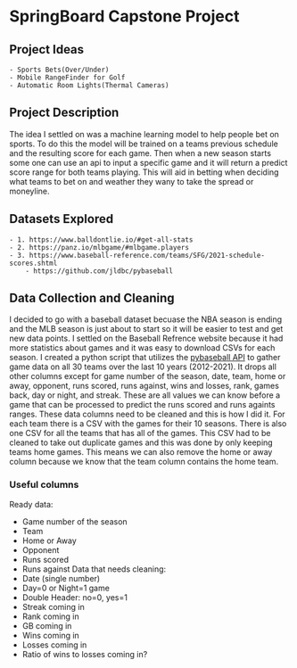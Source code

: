 # SpringBoard Capstone Project

## Project Ideas
    - Sports Bets(Over/Under)
    - Mobile RangeFinder for Golf
    - Automatic Room Lights(Thermal Cameras)

## Project Description
The idea I settled on was a machine learning model to help people bet on sports. To do this the model will be trained on a teams previous schedule and the resulting score for each game. Then when a new season starts some one can use an api to input a specific game and it will return a predict score range for both teams playing. This will aid in betting when deciding what teams to bet on and weather they wany to take the spread or moneyline. 

## Datasets Explored
    - 1. https://www.balldontlie.io/#get-all-stats
    - 2. https://panz.io/mlbgame/#mlbgame.players
    - 3. https://www.baseball-reference.com/teams/SFG/2021-schedule-scores.shtml
        - https://github.com/jldbc/pybaseball

## Data Collection and Cleaning
I decided to go with a baseball dataset becuase the NBA season is ending and the MLB season is just about to start so it will be easier to test and get new data points. I settled on the Baseball Refrence website because it had more statistics about games and it was easy to download CSVs for each season. I created a python script that utilizes the [pybaseball API](https://github.com/jldbc/pybaseball) to gather game data on all 30 teams over the last 10 years (2012-2021). It drops all other columns except for game number of the season, date, team, home or away, opponent, runs scored, runs against, wins and losses, rank, games back, day or night, and streak. These are all values we can know before a game that can be processed to predict the runs scored and runs againts ranges. These data columns need to be cleaned and this is how I did it. For each team there is a CSV with the games for their 10 seasons. There is also one CSV for all the teams that has all of the games. This CSV had to be cleaned to take out duplicate games and this was done by only keeping teams home games. This means we can also remove the home or away column because we know that the team column contains the home team. 

### Useful columns
Ready data:
- Game number of the season
- Team
- Home or Away
- Opponent
- Runs scored
- Runs against
Data that needs cleaning:
- Date (single number)
- Day=0 or Night=1 game 
- Double Header: no=0, yes=1
- Streak coming in
- Rank coming in  
- GB coming in
- Wins coming in
- Losses coming in
- Ratio of wins to losses coming in?